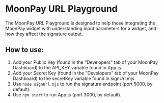 # MoonPay URL Playground
The MoonPay URL Playground is designed to help those integrating the MoonPay widget with understanding input parameters for a widget, and how they affect the signature output.

## How to use:

 1. Add your Public Key (found in the "Developers" tab of your MoonPay Dashboard) to the API_KEY variable found in App.js.
 2.  Add your Secret Key (found in the "Developers" tab of your MoonPay Dashboard) to the secretKey variable found in signUrl.mjs.
 3. Use `node signUrl.mjs` to run the signature endpoint (port 5000, by default).
 4. Use `npm start` to run App.js (port 3000, by default).